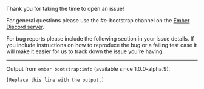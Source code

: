 Thank you for taking the time to open an issue!

For general questions please use the #e-bootstrap channel on the [Ember Discord server](https://discord.gg/zT3asNS).

For bug reports please include the following section in your issue details.
If you include instructions on how to reproduce the bug or a failing test case
it will make it easier for us to track down the issue you're having.

---

Output from `ember bootstrap:info` (available since 1.0.0-alpha.9):
```
[Replace this line with the output.]
```
